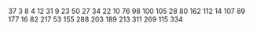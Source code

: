 37
3
8
4
12
31
9
23
50
27
34
22
10
76
98
100
105
28
80
162
112
14
107
89
177
16
82
217
53
155
288
203
189
213
311
269
115
334
